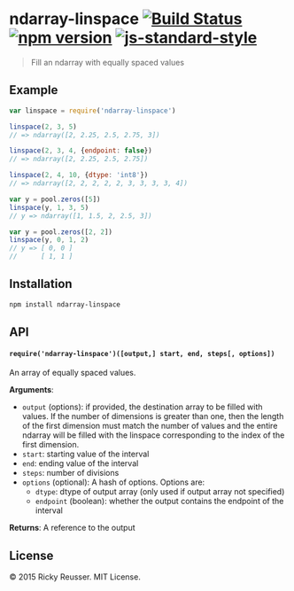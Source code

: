 # ndarray-linspace [![Build Status](https://travis-ci.org/scijs/ndarray-linspace.svg)](https://travis-ci.org/scijs/ndarray-linspace) [![npm version](https://badge.fury.io/js/ndarray-linspace.svg)](https://badge.fury.io/js/ndarray-linspace) [![js-standard-style](https://img.shields.io/badge/code%20style-standard-brightgreen.svg)](http://standardjs.com/)

> Fill an ndarray with equally spaced values

## Example

```javascript
var linspace = require('ndarray-linspace')

linspace(2, 3, 5)
// => ndarray([2, 2.25, 2.5, 2.75, 3])

linspace(2, 3, 4, {endpoint: false})
// => ndarray([2, 2.25, 2.5, 2.75])

linspace(2, 4, 10, {dtype: 'int8'})
// => ndarray([2, 2, 2, 2, 2, 3, 3, 3, 3, 4])

var y = pool.zeros([5])
linspace(y, 1, 3, 5)
// y => ndarray([1, 1.5, 2, 2.5, 3])

var y = pool.zeros([2, 2])
linspace(y, 0, 1, 2)
// y => [ 0, 0 ]
//      [ 1, 1 ]
```

## Installation

```bash
npm install ndarray-linspace
```

## API

#### `require('ndarray-linspace')([output,] start, end, steps[, options])`
An array of equally spaced values.

**Arguments**:
- `output` (options): if provided, the destination array to be filled with values. If the number of dimensions is greater than one, then the length of the first dimension must match the number of values and the entire ndarray will be filled with the linspace corresponding to the index of the first dimension.
- `start`: starting value of the interval
- `end`: ending value of the interval
- `steps`: number of divisions
- `options` (optional): A hash of options. Options are:
  - `dtype`: dtype of output array (only used if output array not specified)
  - `endpoint` (boolean): whether the output contains the endpoint of the interval

**Returns**: A reference to the output

## License
&copy; 2015 Ricky Reusser. MIT License.
